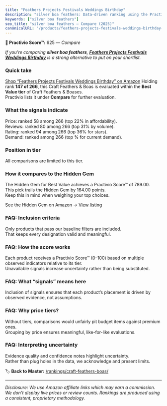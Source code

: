 ```yaml
---
title: "Feathers Projects Festivals Weddings Birthday"
description: "silver boa feathers: Data-driven ranking using the Practivio Score™. Positioned by quality, value, demand, findability, momentum."
keywords: ["silver boa feathers"]
seo_title: "silver boa feathers — Compare (2025)"
canonicalURL: "/products/feathers-projects-festivals-weddings-birthday-B0C33VW3MN/"
---
```


**🛒 Practivio Score™:** 625 — _Compare_


*If you're comparing **silver boa feathers**, **[Feathers Projects Festivals Weddings Birthday](https://www.amazon.com/dp/B0C33VW3MN?tag=practivio-20)** is a strong alternative to put on your shortlist.*
### Quick take
[Shop “Feathers Projects Festivals Weddings Birthday” on Amazon](https://www.amazon.com/dp/B0C33VW3MN?tag=practivio-20)
Holding rank **147 of 266**, this Craft Feathers & Boas is evaluated within the **Best Value tier** of Craft Feathers & Boases.  
Practivio lists it under **Compare** for further evaluation.

### What the signals indicate
Price: ranked 58 among 266 (top 22% in affordability).  
Reviews: ranked 80 among 266 (top 31% by volume).  
Rating: ranked 94 among 266 (top 36% for stars).  
Demand: ranked  among 266 (top % for current demand).

### Position in tier
All comparisons are limited to this tier.

### How it compares to the Hidden Gem
The Hidden Gem for Best Value achieves a Practivio Score™ of 789.00.  
This pick trails the Hidden Gem by 164.00 points.  
Keep this in mind when weighing your top choices.  

See the Hidden Gem on Amazon → [View listing](https://www.amazon.com/dp/B07MPB4Q8N?tag=practivio-20)

### FAQ: Inclusion criteria
Only products that pass our baseline filters are included.  
That keeps every designation valid and meaningful.

### FAQ: How the score works
Each product receives a Practivio Score™ (0–100) based on multiple observed indicators relative to its tier.  
Unavailable signals increase uncertainty rather than being substituted.

### FAQ: What “signals” means here
Inclusion of signals ensures that each product’s placement is driven by observed evidence, not assumptions.

### FAQ: Why price tiers?
Without tiers, comparisons would unfairly pit budget items against premium ones.  
Grouping by price ensures meaningful, like-for-like evaluations.

### FAQ: Interpreting uncertainty
Evidence quality and confidence notes highlight uncertainty.  
Rather than plug holes in the data, we acknowledge and present limits.

<!-- Missing template for Compare/CompareWithinPriceClass -->


🏷️ **Back to Master:** [/rankings/craft-feathers-boas/](/rankings/craft-feathers-boas/)

---
_Disclosure: We use Amazon affiliate links which may earn a commission. We don’t display live prices or review counts. Rankings are produced using a consistent, proprietary methodology._
